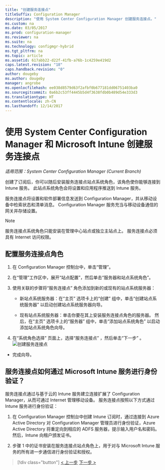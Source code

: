 ```yaml
---
title: "创建服务连接点"
titleSuffix: Configuration Manager
description: "使用 System Center Configuration Manager 创建服务连接点。"
ms.custom: na
ms.date: 03/05/2017
ms.prod: configuration-manager
ms.reviewer: na
ms.suite: na
ms.technology: configmgr-hybrid
ms.tgt_pltfrm: na
ms.topic: article
ms.assetid: 617abb22-d22f-41fb-a76b-1c4259e419d2
caps.latest.revision: "18"
caps.handback.revision: "0"
author: dougeby
ms.author: dougeby
manager: angrobe
ms.openlocfilehash: ee038d8579d63f2afbf0b677181dd06751403ba0
ms.sourcegitcommit: 0a6b2c53ff4445b5d4f3638fdb0b489d54e333d3
ms.translationtype: HT
ms.contentlocale: zh-CN
ms.lasthandoff: 12/14/2017
---
```

# <a name="create-a-service-connection-point-with-system-center-configuration-manager-and-microsoft-intune"></a>使用 System Center Configuration Manager 和 Microsoft Intune 创建服务连接点

*适用范围：System Center Configuration Manager (Current Branch)*

创建了订阅后，你可以随后安装服务连接点站点系统角色，该角色使你能够连接到 Intune 服务。 此站点系统角色会将设置和应用程序推送到 Intune 服务。

 服务连接点将设置和软件部署信息发送到 Configuration Manager，并从移动设备中检索状态和清单消息。 Configuration Manager 服务充当与移动设备通信的网关并存储设置。

> [!NOTE]
>  服务连接点系统角色只能安装在管理中心站点或独立主站点上。 服务连接点必须具有 Internet 访问权限。


## <a name="configure-the-service-connection-point-role"></a>配置服务连接点角色

1.  在 Configuration Manager 控制台中，单击“管理”。

2.  在“管理”工作区中，展开“站点配置”，然后单击“服务器和站点系统角色”。

3.  使用关联的步骤将“服务连接点”  角色添加到新的或现有的站点系统服务器：

    -   新站点系统服务器：在“主页”  选项卡上的“创建”  组中，单击“创建站点系统服务器”  以启动创建站点系统服务器向导。

    -   现有站点系统服务器：单击你要在其上安装服务连接点角色的服务器。 然后，在“主页”  选项卡上的“服务器”  组中，单击“添加站点系统角色”  以启动添加站点系统角色向导。

4.  在“系统角色选择”  页面上，选择“服务连接点” ，然后单击“下一步” 。
![创建服务连接点](../media/mdm-service-connection-point.png)

* 完成向导。

## <a name="how-does-the-service-connection-point-authenticate-with-the-microsoft-intune-service"></a>服务连接点如何通过 Microsoft Intune 服务进行身份验证？
 服务连接点通过与基于云的 Intune 服务建立连接扩展了 Configuration Manager，从而可通过 Internet 管理移动设备。 服务连接点按照以下方式通过 Intune 服务进行身份验证：

1.  在 Configuration Manager 控制台中创建 Intune 订阅时，通过连接到 Azure Active Directory 对 Configuration Manager 管理员进行身份验证，Azure Active Directory 将重定向到相应的 ADFS 服务器，提示输入用户名和密码。 然后，Intune 向租户颁发证书。

2.  步骤 1 中的证书安装在服务连接点站点角色上，用于对与 Microsoft Intune 服务的所有进一步通信进行身份验证和授权。

> [!div class="button"]
[< 上一步](terms-and-conditions.md)  [下一步 >](enable-platform-enrollment.md)
